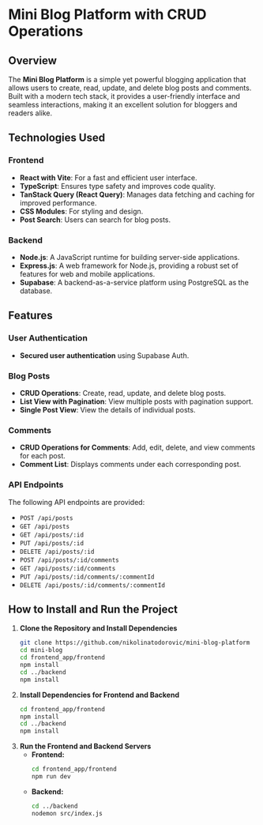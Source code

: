 # Mini Blog Platform with CRUD Operations

## Overview
The **Mini Blog Platform** is a simple yet powerful blogging application that allows users to create, read, update, and delete blog posts and comments. Built with a modern tech stack, it provides a user-friendly interface and seamless interactions, making it an excellent solution for bloggers and readers alike.

## Technologies Used

### Frontend
- **React with Vite**: For a fast and efficient user interface.
- **TypeScript**: Ensures type safety and improves code quality.
- **TanStack Query (React Query)**: Manages data fetching and caching for improved performance.
- **CSS Modules**: For styling and design.
- **Post Search**: Users can search for blog posts.

### Backend
- **Node.js**: A JavaScript runtime for building server-side applications.
- **Express.js**: A web framework for Node.js, providing a robust set of features for web and mobile applications.
- **Supabase**: A backend-as-a-service platform using PostgreSQL as the database.

## Features

### User Authentication
- **Secured user authentication** using Supabase Auth.

### Blog Posts
- **CRUD Operations**: Create, read, update, and delete blog posts.
- **List View with Pagination**: View multiple posts with pagination support.
- **Single Post View**: View the details of individual posts.

### Comments
- **CRUD Operations for Comments**: Add, edit, delete, and view comments for each post.
- **Comment List**: Displays comments under each corresponding post.

### API Endpoints
The following API endpoints are provided:
- `POST /api/posts`
- `GET /api/posts`
- `GET /api/posts/:id`
- `PUT /api/posts/:id`
- `DELETE /api/posts/:id`
- `POST /api/posts/:id/comments`
- `GET /api/posts/:id/comments`
- `PUT /api/posts/:id/comments/:commentId`
- `DELETE /api/posts/:id/comments/:commentId`

## How to Install and Run the Project

1. **Clone the Repository and Install Dependencies**
   ```bash
   git clone https://github.com/nikolinatodorovic/mini-blog-platform
   cd mini-blog
   cd frontend_app/frontend
   npm install
   cd ../backend
   npm install

2. **Install Dependencies for Frontend and Backend**
   ```bash
   cd frontend_app/frontend
   npm install
   cd ../backend
   npm install

3. **Run the Frontend and Backend Servers**
   - **Frontend:** 
     ```bash
     cd frontend_app/frontend
     npm run dev
     ```
   - **Backend:** 
     ```bash
     cd ../backend
     nodemon src/index.js
     ```

